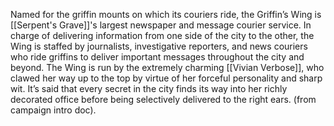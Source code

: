 Named for the griffin mounts on which its couriers ride, the Griffin’s Wing is [[Serpent's Grave]]'s largest newspaper and message courier service. In charge of delivering information from one side of the city to the other, the Wing is staffed by journalists, investigative reporters, and news couriers who ride griffins to deliver important messages throughout the city and beyond. The Wing is run by the extremely charming [[Vivian Verbose]], who clawed her way up to the top by virtue of her forceful personality and sharp wit. It’s said that every secret in the city finds its way into her richly decorated office before being selectively delivered to the right ears. (from campaign intro doc).